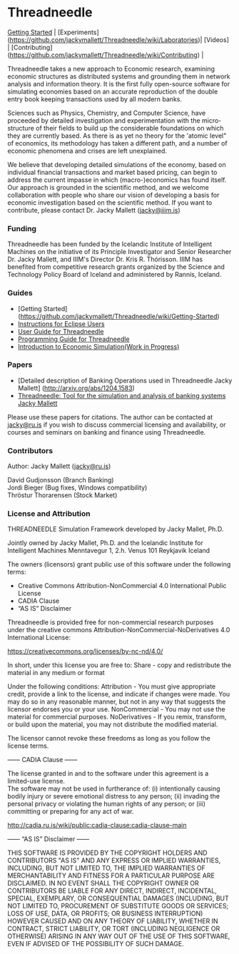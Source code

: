 Threadneedle
============

[Getting Started](https://github.com/jackymallett/Threadneedle/wiki/Getting-Started) |
[Experiments] (https://github.com/jackymallett/Threadneedle/wiki/Laboratories)|
[Videos] |
[Contributing] (https://github.com/jackymallett/Threadneedle/wiki/Contributing) |

Threadneedle takes a new approach to Economic research, examining economic
structures as distributed systems and grounding them in network analysis and 
information theory. It is the first fully open-source software for simulating 
economies based on an accurate reproduction of the double entry book keeping 
transactions used by all modern banks.

Sciences such as Physics, Chemistry, and Computer Science, have proceeded 
by detailed investigation and experimentation with the micro-structure of 
their fields to build up the considerable foundations on which they are 
currently based.  As there is as yet no theory for the 'atomic level" of 
economics, its methodology has taken a different path, 
and a number of economic phenomena and crises are left unexplained. 

We believe that developing detailed simulations of the economy, based on individual 
financial transactions and market based pricing, can begin to address the
current impasse in which (macro-)economics has found itself. Our approach is grounded
in the scientific method, and we welcome collaboration with people who share our vision of developing a 
basis for economic investigation based on the scientific method. If you want to contribute, please contact Dr. Jacky Mallett (jacky@iiim.is)


### Funding 

Threadneedle has been funded by the Icelandic Institute of Intelligent Machines on the initiative of its Principle Investigator and Senior Researcher Dr. Jacky Mallett, and IIIM's Director Dr. Kris R. Thórisson. IIIM has benefited from competitive research grants organized by the Science and Technology Policy Board of Iceland and administered by Rannís, Iceland.

### Guides

* [Getting Started] (https://github.com/jackymallett/Threadneedle/wiki/Getting-Started)
* [Instructions for Eclipse Users](https://github.com/jackymallett/Threadneedle/raw/master/Instructions_for_Eclipse.pdf)
* [User Guide for Threadneedle](https://github.com/jackymallett/Threadneedle/raw/master/Documentation/Threadneedle_Intro.pdf)
* [Programming Guide for Threadneedle](https://github.com/jackymallett/Threadneedle/raw/master/Documentation/ProgrammingGuide.pdf)
* [Introduction to Economic Simulation(Work in Progress)](https://github.com/jackymallett/Threadneedle/raw/master/Documentation/IntroToEconomicSimulation.pdf)

### Papers

* [Detailed description of Banking Operations used in Threadneedle Jacky Mallett] (http://arxiv.org/abs/1204.1583)
* [Threadneedle: Tool for the simulation and analysis of banking systems Jacky Mallett](http://arxiv.org/abs/1502.06163)

Please use these papers for citations. The author can be contacted at jacky@ru.is if you wish to discuss commercial licensing and availability, or courses and seminars on banking and finance using Threadneedle.


### Contributors

Author: Jacky Mallett (jacky@ru.is)

David Gudjonsson (Branch Banking)  
Jordi Bieger (Bug fixes, Windows compatibility)  
Thröstur Thorarensen (Stock Market)  

### License and Attribution

THREADNEEDLE Simulation Framework
developed by Jacky Mallet, Ph.D.

Jointly owned by
Jacky Mallet, Ph.D.
and the
Icelandic Institute for Intelligent Machines
Menntavegur 1, 2.h. Venus
101 Reykjavik Iceland

The owners (licensors) grant public use of this software under the following terms: 
  - Creative Commons Attribution-NonCommercial 4.0 International Public License
  - CADIA Clause
  - “AS IS” Disclaimer

Threadneedle is provided free for non-commercial research purposes under the creative commons Attribution-NonCommercial-NoDerivatives 4.0 International License:

https://creativecommons.org/licenses/by-nc-nd/4.0/

In short, under this license you are free to:
  Share - copy and redistribute the material in any medium or format

Under the following conditions: 
  Attribution - You must give appropriate credit, provide a link to the license, and indicate 
     if changes were made. You may do so in any reasonable manner, but not in any way 
     that suggests the licensor endorses you or your use.
  NonCommercial - You may not use the material for commercial purposes.
  NoDerivatives - If you remix, transform, or build upon the material, you may not 
     distribute the modified material.

The licensor cannot revoke these freedoms as long as you follow the license terms.


—— CADIA Clause ——

The license granted in and to the software under this agreement is a limited-use license.  
The software may not be used in furtherance of: (i) intentionally causing bodily injury or 
severe emotional distress to any person; (ii) invading the personal privacy or violating the 
human rights of any person; or (iii) committing or preparing for any act of war.

http://cadia.ru.is/wiki/public:cadia-clause:cadia-clause-main


—— “AS IS” Disclaimer ——

THIS SOFTWARE IS PROVIDED BY THE COPYRIGHT HOLDERS AND CONTRIBUTORS
"AS IS" AND ANY EXPRESS OR IMPLIED WARRANTIES, INCLUDING, BUT NOT
LIMITED TO, THE IMPLIED WARRANTIES OF MERCHANTABILITY AND FITNESS FOR
A PARTICULAR PURPOSE ARE DISCLAIMED. IN NO EVENT SHALL THE COPYRIGHT
OWNER OR CONTRIBUTORS BE LIABLE FOR ANY DIRECT, INDIRECT, INCIDENTAL,
SPECIAL, EXEMPLARY, OR CONSEQUENTIAL DAMAGES (INCLUDING, BUT NOT
LIMITED TO, PROCUREMENT OF SUBSTITUTE GOODS OR SERVICES; LOSS OF USE,
DATA, OR PROFITS; OR BUSINESS INTERRUPTION) HOWEVER CAUSED AND ON ANY
THEORY OF LIABILITY, WHETHER IN CONTRACT, STRICT LIABILITY, OR TORT
(INCLUDING NEGLIGENCE OR OTHERWISE) ARISING IN ANY WAY OUT OF THE USE
OF THIS SOFTWARE, EVEN IF ADVISED OF THE POSSIBILITY OF SUCH DAMAGE.
